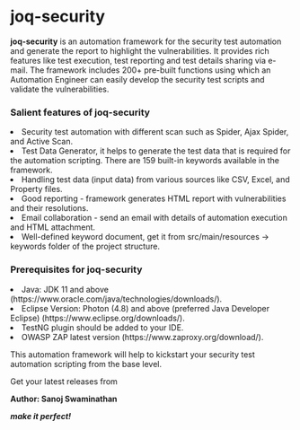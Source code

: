 # joq-security
**joq-security** is an automation framework for the security test automation and generate the report to highlight the vulnerabilities. It provides rich features like test execution, test reporting and test details sharing via e-mail. The framework includes 200+ pre-built functions using which an Automation Engineer can easily develop the security test scripts and validate the vulnerabilities.

<h3>Salient features of joq-security</h3>
<li> Security test automation with different scan such as Spider, Ajax Spider, and Active Scan.
<br><li> Test Data Generator, it helps to generate the test data that is required for the automation scripting. There are 159 built-in keywords available in the framework.
<br><li> Handling test data (input data) from various sources like CSV, Excel, and Property files. 
<br><li> Good reporting - framework generates HTML report with vulnerabilities and their resolutions.  
<br><li> Email collaboration - send an email with details of automation execution and HTML attachment. 
<br><li> Well-defined keyword document, get it from src/main/resources -> keywords folder of the project structure. 

<h3>Prerequisites for joq-security</h3>
<li>Java: JDK 11 and above (https://www.oracle.com/java/technologies/downloads/).
<br><li> Eclipse Version: Photon (4.8) and above (preferred Java Developer Eclipse) (https://www.eclipse.org/downloads/).	
<br><li>TestNG plugin should be added to your IDE.
<br><li> OWASP ZAP latest version (https://www.zaproxy.org/download/).

This automation framework will help to kickstart your security test automation scripting from the base level.	
	
Get your latest releases from 

**Author: Sanoj Swaminathan**
	
_**make it perfect!**_
